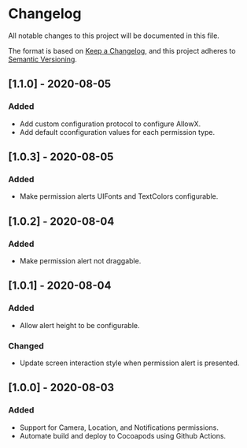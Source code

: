 # Changelog
All notable changes to this project will be documented in this file.

The format is based on [Keep a Changelog](https://keepachangelog.com/en/1.0.0/),
and this project adheres to [Semantic Versioning](https://semver.org/spec/v2.0.0.html).

## [1.1.0] - 2020-08-05
### Added
- Add custom configuration protocol to configure AllowX.
- Add default cconfiguration values for each permission type.

## [1.0.3] - 2020-08-05
### Added
- Make permission alerts UIFonts and TextColors configurable.

## [1.0.2] - 2020-08-04
### Added
- Make permission alert not draggable.

## [1.0.1] - 2020-08-04
### Added
- Allow alert height to be configurable.

### Changed
- Update screen interaction style when permission alert is presented.

## [1.0.0] - 2020-08-03
### Added
- Support for Camera, Location, and Notifications permissions.
- Automate build and deploy to Cocoapods using Github Actions.
